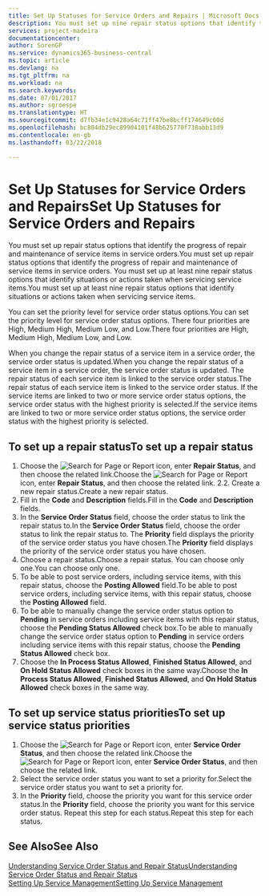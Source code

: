 ```yaml
---
title: Set Up Statuses for Service Orders and Repairs | Microsoft Docs
description: You must set up nine repair status options that identify the progress of repair and maintenance of service items in service orders.
services: project-madeira
documentationcenter: 
author: SorenGP
ms.service: dynamics365-business-central
ms.topic: article
ms.devlang: na
ms.tgt_pltfrm: na
ms.workload: na
ms.search.keywords: 
ms.date: 07/01/2017
ms.author: sgroespe
ms.translationtype: HT
ms.sourcegitcommit: d7fb34e1c9428a64c71ff47be8bcff174649c00d
ms.openlocfilehash: bc804db29ec89904101f48b625770f730abb13d9
ms.contentlocale: en-gb
ms.lasthandoff: 03/22/2018

---
```

# <a name="set-up-statuses-for-service-orders-and-repairs"></a><span data-ttu-id="9d6da-103">Set Up Statuses for Service Orders and Repairs</span><span class="sxs-lookup"><span data-stu-id="9d6da-103">Set Up Statuses for Service Orders and Repairs</span></span>
<span data-ttu-id="9d6da-104">You must set up repair status options that identify the progress of repair and maintenance of service items in service orders.</span><span class="sxs-lookup"><span data-stu-id="9d6da-104">You must set up repair status options that identify the progress of repair and maintenance of service items in service orders.</span></span> <span data-ttu-id="9d6da-105">You must set up at least nine repair status options that identify situations or actions taken when servicing service items.</span><span class="sxs-lookup"><span data-stu-id="9d6da-105">You must set up at least nine repair status options that identify situations or actions taken when servicing service items.</span></span>  

<span data-ttu-id="9d6da-106">You can set the priority level for service order status options.</span><span class="sxs-lookup"><span data-stu-id="9d6da-106">You can set the priority level for service order status options.</span></span> <span data-ttu-id="9d6da-107">There four priorities are High, Medium High, Medium Low, and Low.</span><span class="sxs-lookup"><span data-stu-id="9d6da-107">There four priorities are High, Medium High, Medium Low, and Low.</span></span>  
  
<span data-ttu-id="9d6da-108">When you change the repair status of a service item in a service order, the service order status is updated.</span><span class="sxs-lookup"><span data-stu-id="9d6da-108">When you change the repair status of a service item in a service order, the service order status is updated.</span></span> <span data-ttu-id="9d6da-109">The repair status of each service item is linked to the service order status.</span><span class="sxs-lookup"><span data-stu-id="9d6da-109">The repair status of each service item is linked to the service order status.</span></span> <span data-ttu-id="9d6da-110">If the service items are linked to two or more service order status options, the service order status with the highest priority is selected.</span><span class="sxs-lookup"><span data-stu-id="9d6da-110">If the service items are linked to two or more service order status options, the service order status with the highest priority is selected.</span></span>  

## <a name="to-set-up-a-repair-status"></a><span data-ttu-id="9d6da-111">To set up a repair status</span><span class="sxs-lookup"><span data-stu-id="9d6da-111">To set up a repair status</span></span>  
1. <span data-ttu-id="9d6da-112">Choose the ![Search for Page or Report](media/ui-search/search_small.png "Search for Page or Report icon") icon, enter **Repair Status**, and then choose the related link.</span><span class="sxs-lookup"><span data-stu-id="9d6da-112">Choose the ![Search for Page or Report](media/ui-search/search_small.png "Search for Page or Report icon") icon, enter **Repair Status**, and then choose the related link.</span></span> <span data-ttu-id="9d6da-113">2.</span><span class="sxs-lookup"><span data-stu-id="9d6da-113">2.</span></span> <span data-ttu-id="9d6da-114">Create a new repair status.</span><span class="sxs-lookup"><span data-stu-id="9d6da-114">Create a new repair status.</span></span>  
3. <span data-ttu-id="9d6da-115">Fill in the **Code** and **Description** fields.</span><span class="sxs-lookup"><span data-stu-id="9d6da-115">Fill in the **Code** and **Description** fields.</span></span>  
4. <span data-ttu-id="9d6da-116">In the **Service Order Status** field, choose the order status to link the repair status to.</span><span class="sxs-lookup"><span data-stu-id="9d6da-116">In the **Service Order Status** field, choose the order status to link the repair status to.</span></span> <span data-ttu-id="9d6da-117">The **Priority** field displays the priority of the service order status you have chosen.</span><span class="sxs-lookup"><span data-stu-id="9d6da-117">The **Priority** field displays the priority of the service order status you have chosen.</span></span>  
5. <span data-ttu-id="9d6da-118">Choose a repair status.</span><span class="sxs-lookup"><span data-stu-id="9d6da-118">Choose a repair status.</span></span> <span data-ttu-id="9d6da-119">You can choose only one.</span><span class="sxs-lookup"><span data-stu-id="9d6da-119">You can choose only one.</span></span>  
6. <span data-ttu-id="9d6da-120">To be able to post service orders, including service items, with this repair status, choose the **Posting Allowed** field.</span><span class="sxs-lookup"><span data-stu-id="9d6da-120">To be able to post service orders, including service items, with this repair status, choose the **Posting Allowed** field.</span></span>  
7. <span data-ttu-id="9d6da-121">To be able to manually change the service order status option to **Pending** in service orders including service items with this repair status, choose the **Pending Status Allowed** check box.</span><span class="sxs-lookup"><span data-stu-id="9d6da-121">To be able to manually change the service order status option to **Pending** in service orders including service items with this repair status, choose the **Pending Status Allowed** check box.</span></span>  
8. <span data-ttu-id="9d6da-122">Choose the **In Process Status Allowed**, **Finished Status Allowed**, and **On Hold Status Allowed** check boxes in the same way.</span><span class="sxs-lookup"><span data-stu-id="9d6da-122">Choose the **In Process Status Allowed**, **Finished Status Allowed**, and **On Hold Status Allowed** check boxes in the same way.</span></span>
  
## <a name="to-set-up-service-status-priorities"></a><span data-ttu-id="9d6da-123">To set up service status priorities</span><span class="sxs-lookup"><span data-stu-id="9d6da-123">To set up service status priorities</span></span>  
1. <span data-ttu-id="9d6da-124">Choose the ![Search for Page or Report](media/ui-search/search_small.png "Search for Page or Report icon") icon, enter **Service Order Status**, and then choose the related link.</span><span class="sxs-lookup"><span data-stu-id="9d6da-124">Choose the ![Search for Page or Report](media/ui-search/search_small.png "Search for Page or Report icon") icon, enter **Service Order Status**, and then choose the related link.</span></span>  
2. <span data-ttu-id="9d6da-125">Select the service order status you want to set a priority for.</span><span class="sxs-lookup"><span data-stu-id="9d6da-125">Select the service order status you want to set a priority for.</span></span>  
3. <span data-ttu-id="9d6da-126">In the **Priority** field, choose the priority you want for this service order status.</span><span class="sxs-lookup"><span data-stu-id="9d6da-126">In the **Priority** field, choose the priority you want for this service order status.</span></span> <span data-ttu-id="9d6da-127">Repeat this step for each status.</span><span class="sxs-lookup"><span data-stu-id="9d6da-127">Repeat this step for each status.</span></span>  
  
## <a name="see-also"></a><span data-ttu-id="9d6da-128">See Also</span><span class="sxs-lookup"><span data-stu-id="9d6da-128">See Also</span></span>  
[<span data-ttu-id="9d6da-129">Understanding Service Order Status and Repair Status</span><span class="sxs-lookup"><span data-stu-id="9d6da-129">Understanding Service Order Status and Repair Status</span></span>]()  
[<span data-ttu-id="9d6da-130">Setting Up Service Management</span><span class="sxs-lookup"><span data-stu-id="9d6da-130">Setting Up Service Management</span></span>](service-setup-service.md)  

